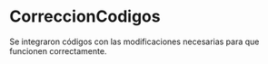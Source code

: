 # CorreccionCodigos
Se integraron códigos con las modificaciones necesarias para que funcionen correctamente.
